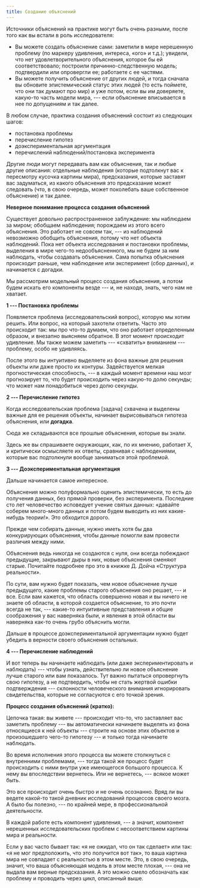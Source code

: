```yaml
---
title: Создание объяснений
---
```


Источники объяснений на практике могут быть очень разными, после того
как вы встали в роль исследователя:

-   Вы можете создать объяснение сами: заметили в мире нерешенную
    проблему (по маркеру удивления, интереса, «ого» и т.д.); увидели,
    что нет удовлетворительного объяснения, которое бы ей
    соответствовало; построили причинно-следственную модель; подтвердили
    или опровергли ее; работаете с ее частями.
-   Вы можете получить объяснение от других людей, и тогда сначала вы
    обновите эпистемический статус этих людей (то есть поймете, что они
    так думают про мир) и уже потом, если вы им доверяете, какую-то
    часть модели мира, --- если объяснение вписывается в нее по
    допущениям и так далее.

В любом случае, практика создания объяснений состоит из следующих шагов:

-   постановка проблемы
-   перечисление гипотез
-   доэкспериментальная аргументация
-   перечислений наблюдений/постановка эксперимента

Другие люди могут передавать вам как объяснения, так и любые другие
описания: отдельные наблюдения (которые подтолкнут вас к пересмотру
кусочка картины мира), предсказания, которые заставят вас задуматься, из
какого объяснения это предсказание может следовать (что, в свою очередь,
может поколебать ваше собственное объяснение) и так далее.

**Неверное понимание процесса создания объяснений**

Существует довольно распространенное заблуждение: мы наблюдаем за миром;
обобщаем наблюдения; порождаем из этого всего объяснения. Это работает
не совсем так, --- из наблюдений невозможно обобщить объяснения, потому
что нет объекта наблюдений. Пока нет объекта исследования и постановки
проблемы, выделения в мире чего-то недообъясненного, мы не будем за ним
наблюдать, чтобы создавать объяснения. Сама попытка объяснения
происходит раньше, чем наблюдение или эксперимент (сбор данных), и
начинается с догадки.

Мы рассмотрим модельный процесс создания объяснения, а потом будем
искать его компоненты везде --- и, не находя, знать, чего нам не
хватает.

**1 --- Постановка проблемы**

Появляется проблема (исследовательский вопрос), которую мы хотим решить.
Или вопрос, на который захотели ответить. Часто это происходит так: мы
про что-то думаем, что оно работает определенным образом, и внезапно
выясняем обратное. В этот момент происходит удивление. Мы также можем
заметить --- «схватить» вниманием --- проблему, особо не удивляясь.

После этого вы интуитивно выделяете из фона важные для решения объекты
или даже просто их контуры. Задействуется мелкая прогностическая
способность, --- в каждый момент времени наш мозг прогнозирует то, что
будет происходить через какую-то долю секунды; что может нам
понадобиться через долю секунды.

**2 --- Перечисление гипотез**

Когда исследовательская проблема \[задача\] схвачена и выделены важные
для ее решения объекты, начинает вырисовываться гипотеза объяснения, или
**догадка**.

Сюда же складываются все прошлые объяснения, которые вы знали.

Здесь же вы спрашиваете окружающих, как, по их мнению, работает Х, и
критически осмысляете их ответы, сравнивая с наблюдениями, которые вас
подтолкнули вообще заниматься этой проблемой.

**3 --- Доэкспериментальная аргументация**

Дальше начинается самое интересное.

Объяснения можно полуформально оценить эпистемически, то есть до
получения данных, без прямой проверки, без эксперимента. Последние сто
лет человечество исповедует учение святых данных: «давайте соберем
много-много данных и потом будем выводить из них какие-нибудь теории!».
Это обходится дорого.

Прежде чем собирать данные, нужно иметь хотя бы два конкурирующих
объяснения, чтобы данные помогли вам провести различия между ними.

Объяснения ведь никогда не создаются с нуля, они всегда побеждают
предыдущие, закрывают дыры в них, новые объяснения сменяют старые.
Почитайте подробнее про это в книжке Д. Дойча «Структура реальности».

По сути, вам нужно будет показать, чем новое объяснение лучше
предыдущего, какие проблемы старого объяснения оно решает, --- и все.
Если вам кажется, что область совершенно новая и вы ничего не знаете об
области, в которой создается объяснение, то это почти всегда не так, ---
какие-то интуитивные представления и общие соображения у вас наверняка
были, и явления в этой области вы наверняка как-то очень грубо объяснить
могли.

Дальше в процессе доэкспериментальной аргументации нужно будет убедить в
верности своего объяснения остальных.

**4 --- Перечисление наблюдений**

И вот теперь вы начинаете наблюдать (или даже экспериментировать и
наблюдать) --- чтобы узнать, действительно ли новое объяснение лучше
старого или вам показалось. Тут важно пытаться опровергнуть свою
гипотезу, а не подтвердить, чтобы не стать жертвой ошибки подтверждения
--- склонности человеческого внимания игнорировать свидетельства,
которые не согласуются с его точкой зрения.

**Процесс создания объяснений (кратко):**

Цепочка такая: вы живете --- происходит что-то, что заставляет вас
заметить проблему --- вы автоматически начинаете выделять из фона
относящиеся к ней объекты --- строите на основе этих объектов и
произошедшего чего-то гипотезу --- и только тогда начинаете наблюдать.

Во время исполнения этого процесса вы можете столкнуться с внутренними
проблемами, --- тогда такой же процесс будет происходить с ними внутри
уже имеющегося большого процесса. К нему вы впоследствии вернетесь. Или
не вернетесь, --- всякое может быть.

Это все происходит очень быстро и не очень осознанно. Вряд ли вы ведете
какой-то такой дневник исследований процессов своего мозга. А было бы
полезно, --- по крайней мере, в профессиональной деятельности.

В каждой работе есть компонент удивления, --- а значит, компонент
нерешенных исследовательских проблем с несоответствием картины мира и
реальности.

Если у вас часто бывает так: «я не ожидал, что он так сделает» или так:
«я не мог предположить, что это получится вот так», то ваша картина мира
не совпадает с реальностью в этом месте. Это, в свою очередь, значит,
что ваша объясняющая модель в этом месте плохая, --- она не выдала вам
верные предсказания. А это можно смело обозначать как проблему и
проводить через цикл, описанный выше.
